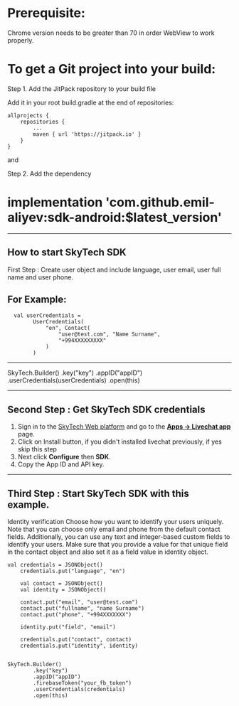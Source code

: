 # Prerequisite:

Chrome version needs to be greater than 70 in order WebView to work properly.

# To get a Git project into your build:

Step 1. Add the JitPack repository to your build file

Add it in your root build.gradle at the end of repositories:

	allprojects {
		repositories {
			...
			maven { url 'https://jitpack.io' }
		}
	}
  
  and
  
  Step 2. Add the dependency

 
# implementation 'com.github.emil-aliyev:sdk-android:$latest_version'

-----------------------------------------------------------

How to start SkyTech SDK
----------------------

First Step : Create user object and include  language, user email, user full name and user phone.

For Example:
----------------------------
      val userCredentials =
            UserCredentials(
                "en", Contact(
                    "user@test.com", "Name Surname",
                    "+994XXXXXXXXX"
                )
            )
 -----------------------------------
 
   SkyTech.Builder()
            .key("key")
            .appID("appID")
            .userCredentials(userCredentials)
            .open(this)
	    
 -----------------------------------

Second Step : Get SkyTech SDK credentials 
----------------------------------------

1.  Sign in to the  [SkyTech Web platform](https://skybot-web.kapitalbank.az)  and go to the  [**Apps -> Livechat app**](https://skybot-web.kapitalbank.az/apps/webchat)  page.
2.  Click on Install button, if you didn't installed livechat previously, if yes skip this step
3.  Next click  **Configure**  then  **SDK**.
4.  Copy the App ID and API key.  
----------------------------------------

Third Step : Start SkyTech SDK with this example.
-----------------------------------------------
Identity verification
Choose how you want to identify your users uniquely. Note that you can choose only email and phone from the default contact fields. Additionally, you can use any text and integer-based custom fields to identify your users. Make sure that you provide a value for that unique field in the contact object and also set it as a field value in identity object.

 	val credentials = JSONObject()
        credentials.put("language", "en")

        val contact = JSONObject()
        val identity = JSONObject()

        contact.put("email", "user@test.com")
        contact.put("fullname", "name Surname")
        contact.put("phone", "+994XXXXXXX")

        identity.put("field", "email")

        credentials.put("contact", contact)
        credentials.put("identity", identity)


    SkyTech.Builder()
            .key("key")
            .appID("appID")
            .firebaseToken("your_fb_token")
            .userCredentials(credentials)
            .open(this)
